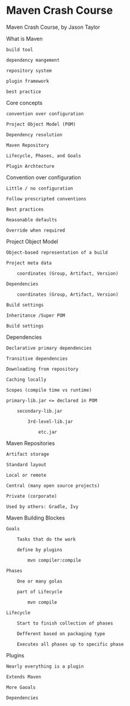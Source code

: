 # Maven Crash Course
Maven Crash Course, by Jason Taylor

What is Maven

    build tool
    
    dependency mangement
    
    repository system
    
    plugin framework
    
    best practice

Core concepts

    convention over configuration
    
    Project Object Model (POM)
    
    Dependency resolution
    
    Maven Repository
    
    Lifecycle, Phases, and Goals
    
    Plugin Archtecture
    

Convention over configuration 

    Little / no configuration
    
    Follow prescripted conventions
    
    Best practices
    
    Reasonable defaults
    
    Override when required
    
Project Object Model

    Object-based representation of a build
    
    Project meta data
        
        coordinates (Group, Artifact, Version)
        
    Dependencies 
        
        coordinates (Group, Artifact, Version)
        
    Build settings
        
    Inheritance /Super POM
    
    Build settings 
    
Dependencies 

    Declarative primary dependencies 
    
    Transitive dependencies 
    
    Downloading from repository
    
    Caching locally
    
    Scopes (compile time vs runtime)

    primary-lib.jar <= declared in POM
    
        secondary-lib.jar
            
            3rd-level-lib.jar
            
                etc.jar
                
Maven Repositories 

    Artifact storage
    
    Standard layout
    
    Local or remote
    
    Central (many open source projects)
    
    Private (corporate)
    
    Used by others: Gradle, Ivy
    
 Maven Building Blockes
 
    Goals
        
        Tasks that do the work
        
        define by plugins
        
            mvn compiler:compile
            
    Phases
        
        One or many golas
        
        part of Lifecycle 
        
            mvn compile 
            
    Lifecycle
    
        Start to finish collection of phases
        
        Defferent based on packaging type
        
        Executes all phases up to specific phase 
        
Plugins

    Nearly everything is a plugin
    
    Extends Maven
    
    More Gaoals
    
    Dependencies
    
    
        